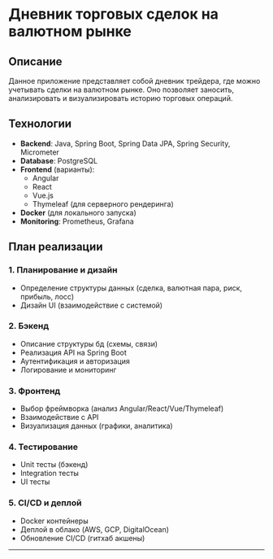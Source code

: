 # Дневник торговых сделок на валютном рынке

## Описание

Данное приложение представляет собой дневник трейдера, где можно учетывать сделки на валютном рынке. Оно позволяет заносить, анализировать и визуализировать историю торговых операций.

## Технологии

- **Backend**: Java, Spring Boot, Spring Data JPA, Spring Security, Micrometer
- **Database**: PostgreSQL
- **Frontend** (варианты):
    - Angular
    - React
    - Vue.js
    - Thymeleaf (для серверного рендеринга)
- **Docker** (для локального запуска)
- **Monitoring**: Prometheus, Grafana

## План реализации

### 1. Планирование и дизайн
- Определение структуры данных (сделка, валютная пара, риск, прибыль, лосс)
- Дизайн UI (взаимодействие с системой)

### 2. Бэкенд
- Описание структуры бд (схемы, связи)
- Реализация API на Spring Boot
- Аутентификация и авторизация
- Логирование и мониторинг

### 3. Фронтенд
- Выбор фреймворка (анализ Angular/React/Vue/Thymeleaf)
- Взаимодействие с API
- Визуализация данных (графики, аналитика)

### 4. Тестирование
- Unit тесты (бэкенд)
- Integration тесты
- UI тесты

### 5. CI/CD и деплой
- Docker контейнеры
- Деплой в облако (AWS, GCP, DigitalOcean)
- Обновление CI/CD (гитхаб акшены)

---


